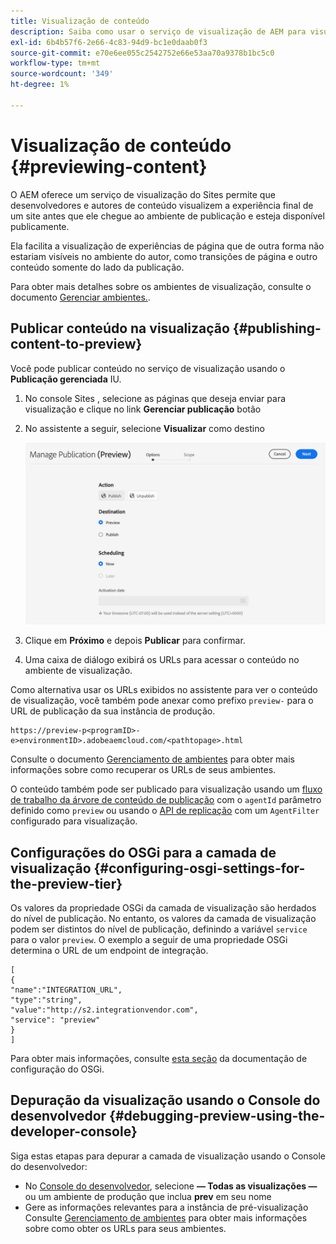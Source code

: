 ```yaml
---
title: Visualização de conteúdo
description: Saiba como usar o serviço de visualização de AEM para visualizar o conteúdo antes de entrar em funcionamento.
exl-id: 6b4b57f6-2e66-4c83-94d9-bc1e0daab0f3
source-git-commit: e70e6ee055c2542752e66e53aa70a9378b1bc5c0
workflow-type: tm+mt
source-wordcount: '349'
ht-degree: 1%

---
```



# Visualização de conteúdo {#previewing-content}

O AEM oferece um serviço de visualização do Sites permite que desenvolvedores e autores de conteúdo visualizem a experiência final de um site antes que ele chegue ao ambiente de publicação e esteja disponível publicamente.

Ela facilita a visualização de experiências de página que de outra forma não estariam visíveis no ambiente do autor, como transições de página e outro conteúdo somente do lado da publicação.

Para obter mais detalhes sobre os ambientes de visualização, consulte o documento [Gerenciar ambientes.](/help/implementing/cloud-manager/manage-environments.md#access-preview-service).

## Publicar conteúdo na visualização {#publishing-content-to-preview}

Você pode publicar conteúdo no serviço de visualização usando o **Publicação gerenciada** IU.

1. No console Sites , selecione as páginas que deseja enviar para visualização e clique no link **Gerenciar publicação** botão
1. No assistente a seguir, selecione **Visualizar** como destino

   ![publicação gerenciada](/help/sites-cloud/authoring/assets/previewmanagedpublication.png)

1. Clique em **Próximo** e depois **Publicar** para confirmar.

1. Uma caixa de diálogo exibirá os URLs para acessar o conteúdo no ambiente de visualização.


Como alternativa usar os URLs exibidos no assistente para ver o conteúdo de visualização, você também pode anexar como prefixo `preview-` para o URL de publicação da sua instância de produção.

```
https://preview-p<programID>-e>environmentID>.adobeaemcloud.com/<pathtopage>.html
```

Consulte o documento [Gerenciamento de ambientes](/help/implementing/cloud-manager/manage-environments.md) para obter mais informações sobre como recuperar os URLs de seus ambientes.

O conteúdo também pode ser publicado para visualização usando um [fluxo de trabalho da árvore de conteúdo de publicação](/help/operations/replication.md#publish-content-tree-workflow) com o `agentId` parâmetro definido como `preview` ou usando o [API de replicação](/help/operations/replication.md#replication-api) com um `AgentFilter` configurado para visualização.

## Configurações do OSGi para a camada de visualização {#configuring-osgi-settings-for-the-preview-tier}

Os valores da propriedade OSGi da camada de visualização são herdados do nível de publicação. No entanto, os valores da camada de visualização podem ser distintos do nível de publicação, definindo a variável `service` para o valor `preview`. O exemplo a seguir de uma propriedade OSGi determina o URL de um endpoint de integração.

```
[
{
"name":"INTEGRATION_URL",
"type":"string",
"value":"http://s2.integrationvendor.com",
"service": "preview"
}
]
```

Para obter mais informações, consulte [esta seção](/help/implementing/deploying/configuring-osgi.md#author-vs-publish-configuration) da documentação de configuração do OSGi.

## Depuração da visualização usando o Console do desenvolvedor {#debugging-preview-using-the-developer-console}

Siga estas etapas para depurar a camada de visualização usando o Console do desenvolvedor:

* No [Console do desenvolvedor](/help/implementing/developing/introduction/development-guidelines.md#aem-as-a-cloud-service-development-tools), selecione **— Todas as visualizações —** ou um ambiente de produção que inclua **prev** em seu nome
* Gere as informações relevantes para a instância de pré-visualização Consulte [Gerenciamento de ambientes](/help/implementing/cloud-manager/manage-environments.md) para obter mais informações sobre como obter os URLs para seus ambientes.
